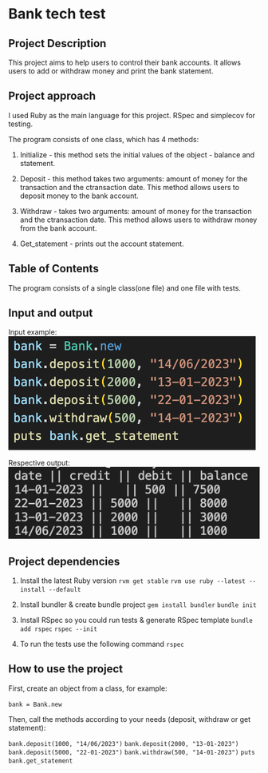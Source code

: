 # Bank tech test

## Project Description
This project aims to help users to control their bank accounts. It allows users to add or withdraw money and print the bank statement. 

## Project approach
I used Ruby as the main language for this project. RSpec and simplecov for testing.

The program consists of one class, which has 4 methods: 

1. Initialize - this method sets the initial values of the object - balance and statement.

2. Deposit - this method takes two arguments: amount of money for the transaction and the ctransaction date. This method allows users to deposit money to the bank account.

3. Withdraw - takes two arguments: amount of money for the transaction and the ctransaction date. This method allows users to withdraw money from the bank account.

4. Get_statement - prints out the account statement.

## Table of Contents
The program consists of a single class(one file) and one file with tests.

## Input and output
Input example:  
![My Image](input.png)

Respective output:  
![My Image](output.png)

## Project dependencies
1. Install the latest Ruby version
`rvm get stable`
`rvm use ruby --latest --install --default`

2. Install bundler & create bundle project
`gem install bundler`
`bundle init`

3. Install RSpec so you could run tests & generate RSpec template
`bundle add rspec`
`rspec --init`

4. To run the tests use the following command
`rspec`

## How to use the project
First, create an object from a class, for example:

`bank = Bank.new`

Then, call the methods according to your needs (deposit, withdraw or get statement):

`bank.deposit(1000, "14/06/2023")`
`bank.deposit(2000, "13-01-2023")`
`bank.deposit(5000, "22-01-2023")`
`bank.withdraw(500, "14-01-2023")`
`puts bank.get_statement` 
